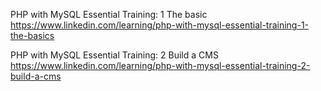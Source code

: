 PHP with MySQL Essential Training: 1 The basic
https://www.linkedin.com/learning/php-with-mysql-essential-training-1-the-basics

PHP with MySQL Essential Training: 2 Build a CMS
https://www.linkedin.com/learning/php-with-mysql-essential-training-2-build-a-cms

